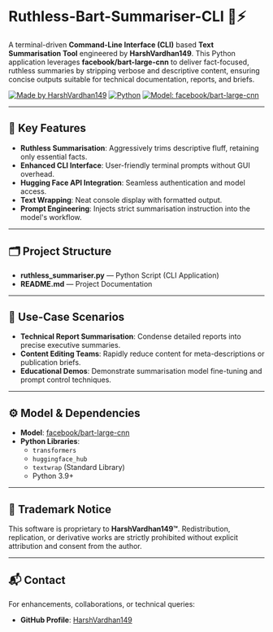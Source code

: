 # Ruthless-Bart-Summariser-CLI 📝⚡

A terminal-driven **Command-Line Interface (CLI)** based **Text Summarisation Tool** engineered by **HarshVardhan149**. This Python application leverages **facebook/bart-large-cnn** to deliver fact-focused, ruthless summaries by stripping verbose and descriptive content, ensuring concise outputs suitable for technical documentation, reports, and briefs.

[![Made by HarshVardhan149](https://img.shields.io/badge/Made%20By-HarshVardhan149-blue?style=for-the-badge)](https://github.com/HarshVardhan149)
[![Python](https://img.shields.io/badge/Python-3.9+-yellow?style=for-the-badge)](https://www.python.org/)
[![Model: facebook/bart-large-cnn](https://img.shields.io/badge/Model-facebook/bart--large--cnn-critical?style=for-the-badge)](https://huggingface.co/facebook/bart-large-cnn)

---

## 🚀 Key Features
- **Ruthless Summarisation**: Aggressively trims descriptive fluff, retaining only essential facts.
- **Enhanced CLI Interface**: User-friendly terminal prompts without GUI overhead.
- **Hugging Face API Integration**: Seamless authentication and model access.
- **Text Wrapping**: Neat console display with formatted output.
- **Prompt Engineering**: Injects strict summarisation instruction into the model's workflow.

---

## 🗂️ Project Structure
- **ruthless_summariser.py** — Python Script (CLI Application)
- **README.md** — Project Documentation

---

## 📌 Use-Case Scenarios
- **Technical Report Summarisation**: Condense detailed reports into precise executive summaries.
- **Content Editing Teams**: Rapidly reduce content for meta-descriptions or publication briefs.
- **Educational Demos**: Demonstrate summarisation model fine-tuning and prompt control techniques.

---

## ⚙️ Model & Dependencies
- **Model**: [facebook/bart-large-cnn](https://huggingface.co/facebook/bart-large-cnn)
- **Python Libraries**:
  - `transformers`
  - `huggingface_hub`
  - `textwrap` (Standard Library)
  - Python 3.9+

---

## 🔖 Trademark Notice
This software is proprietary to **HarshVardhan149™**. Redistribution, replication, or derivative works are strictly prohibited without explicit attribution and consent from the author.

---

## 📬 Contact
For enhancements, collaborations, or technical queries:
- **GitHub Profile**: [HarshVardhan149](https://github.com/HarshVardhan149)
